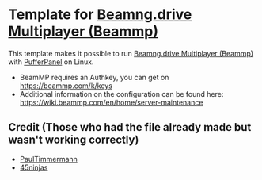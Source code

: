 # Template for [Beamng.drive Multiplayer (Beammp)](https://beammp.com/)
This template makes it possible to run [Beamng.drive Multiplayer (Beammp)](https://beammp.com/) with [PufferPanel](https://www.pufferpanel.com/) on Linux.

* BeamMP requires an Authkey, you can get on https://beammp.com/k/keys
* Additional information on the configuration can be found here: https://wiki.beammp.com/en/home/server-maintenance

## Credit (Those who had the file already made but wasn't working correctly)
* [PaulTimmermann](https://github.com/PaulTimmermann)
* [45ninjas](https://gist.github.com/45ninjas)
